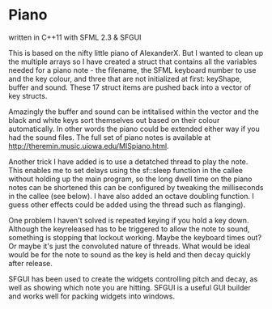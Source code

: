 # Piano

written in C++11 with SFML 2.3 & SFGUI

This is based on the nifty little piano of AlexanderX. But I wanted to clean up the multiple arrays so I have created a struct that contains all the variables needed for a piano note - the filename, the SFML keyboard number to use and the key colour, and three that are not initialized at first: keyShape, buffer and sound. These 17 struct items are pushed back into a vector of key structs.

Amazingly the buffer and sound can be intitalised within the vector and the black and white keys sort themselves out based on their colour automatically. In other words the piano could be extended either way if you had the sound files. 
The full set of piano notes is available at http://theremin.music.uiowa.edu/MISpiano.html.

Another trick I have added is to use a detatched thread to play the note. This enables me to set delays using the sf::sleep function in the callee without holding up the main program, so the long dwell time on the piano notes can be shortened this can be configured by tweaking the milliseconds in the callee (see below). I have also added an octave doubling function. I guess other effects could be added using the thread such as flanging). 

One problem I haven't solved is repeated keying if you hold a key down. Although the keyreleased has to be triggered to allow the note to sound, something is stopping that lockout working. Maybe the keyboard times out? Or maybe it's just the convoluted nature of threads. What would be ideal would be for the note to sound as the key is held and then decay quickly after release.

SFGUI has been used to create the widgets controlling pitch and decay, as well as showing which note you are hitting. SFGUI is a useful GUI builder and works well for packing widgets into windows.

